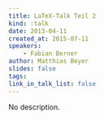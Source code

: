 ```yaml
---
title: LaTeX-Talk Teil 2
kind: :talk
date: 2013-04-11
created_at: 2015-07-11
speakers:
    - Fabian Berner
author: Matthias Beyer
slides: false
tags:
link_in_talk_list: false
---
```


No description.
